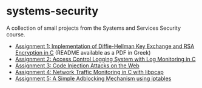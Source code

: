 # systems-security
A collection of small projects from the Systems and Services Security course.

- [Assignment 1: Implementation of Diffie-Hellman Key Exchange and RSA Encryption in C](./dh-rsa)
  (README available as a PDF in Greek)
- [Assignment 2: Access Control Logging System with Log Monitoring in C](./access-control-logging-system)
- [Assignment 3: Code Injection Attacks on the Web](./code-injection-attacks)
- [Assignment 4: Network Traffic Monitoring in C with libpcap](./network-traffic-monitoring)
- [Assignment 5: A Simple Adblocking Mechanism using iptables](./adblocker)
